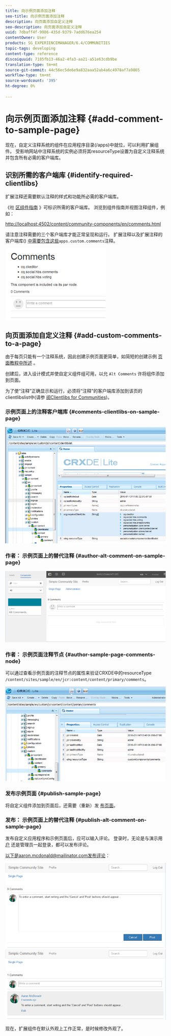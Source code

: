 ```yaml
---
title: 向示例页面添加注释
seo-title: 向示例页面添加注释
description: 向页面添加自定义注释
seo-description: 向页面添加自定义注释
uuid: 7dbaff4f-9986-435d-9379-7add676ea254
contentOwner: User
products: SG_EXPERIENCEMANAGER/6.4/COMMUNITIES
topic-tags: developing
content-type: reference
discoiquuid: 7185fb13-46a2-4fa3-aa21-a51e63cdb9be
translation-type: tm+mt
source-git-commit: 44c56ec5de6e9a832aaa52ab4a6c4978af7a9865
workflow-type: tm+mt
source-wordcount: '395'
ht-degree: 0%

---
```



# 向示例页面添加注释 {#add-comment-to-sample-page}

现在，自定义注释系统的组件在应用程序目录(/apps)中就位，可以利用扩展组件。 受影响网站中注释系统的实例必须将其resourceType设置为自定义注释系统并包含所有必需的客户端库。

## 识别所需的客户端库 {#identify-required-clientlibs}

扩展注释还需要默认注释的样式和功能所必需的客户端库。

《社 [区组件指南](components-guide.md) 》可标识所需的客户端库。 浏览到组件指南并视图注释组件，例如：

[http://localhost:4502/content/community-components/en/comments.html](http://localhost:4502/content/community-components/en/comments.html)

请注意注释需要的三个客户端库才能正常呈现和运行。 扩展注释以及扩展注释的客户端库() [中需要包含这些](extend-create-components.md#create-a-client-library-folder)`apps.custom.comments`注释。

![chlimage_1-47](assets/chlimage_1-47.png)

## 向页面添加自定义注释 {#add-custom-comments-to-a-page}

由于每页只能有一个注释系统，因此创建示例页面更简单，如简短的创建示例 [页面教程中所述](create-sample-page.md) 。

创建后，进入设计模式并使自定义组件组可用，以允 `Alt Comments` 许将组件添加到页面。

为了使“注释”正确显示和运行，必须将“注释”的客户端库添加到该页的clientlibslist中(请参 [阅Clientlibs for Communities](clientlibs.md))。

### 示例页面上的注释客户端库 {#comments-clientlibs-on-sample-page}

![示例页面上的注释客户端库](assets/chlimage_1-48.png)

### 作者： 示例页面上的替代注释 {#author-alt-comment-on-sample-page}

![示例页面上的替代注释](assets/chlimage_1-49.png)

### 作者： 示例页面注释节点 {#author-sample-page-comments-node}

可以通过查看示例页面的注释节点的属性来验证CRXDE中的resourceType `/content/sites/sample/en/jcr:content/content/primary/comments`。

![chlimage_1-50](assets/chlimage_1-50.png)

### 发布示例页面 {#publish-sample-page}

将自定义组件添加到页面后，还需要（重新）发 [布页面](sites-console.md#publishing-the-site)。

### 发布： 示例页面上的替代注释 {#publish-alt-comment-on-sample-page}

发布自定义应用程序和示例页面后，应可以输入评论。 登录时，无论是与演示用 [户](tutorials.md#demo-users) 还是管理员一起登录，都可以发布评论。

以下是aaron.mcdonald@mailinator.com发布评论：

![chlimage_1-51](assets/chlimage_1-51.png) ![chlimage_1-52](assets/chlimage_1-52.png)

现在，扩展组件在默认外观上工作正常，是时候修改外观了。

